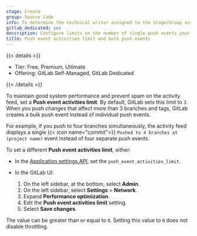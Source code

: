 ```yaml
---
stage: Create
group: Source Code
info: To determine the technical writer assigned to the Stage/Group associated with this page, see https://handbook.gitlab.com/handbook/product/ux/technical-writing/#assignments
gitlab_dedicated: yes
description: Configure limits on the number of single push events your instance allows.
title: Push event activities limit and bulk push events
---
```


{{< details >}}

- Tier: Free, Premium, Ultimate
- Offering: GitLab Self-Managed, GitLab Dedicated

{{< /details >}}

To maintain good system performance and prevent spam on the activity feed, set a **Push event activities limit**.
By default, GitLab sets this limit to `3`. When you push changes that affect more than 3 branches and tags,
GitLab creates a bulk push event instead of individual push events.

For example, if you push to four branches simultaneously, the activity feed displays a single
{{< icon name="commit">}} `Pushed to 4 branches at (project name)` event instead of four separate
push events.

To set a different **Push event activities limit**, either:

- In the [Application settings API](../../api/settings.md#available-settings), set the
  `push_event_activities_limit`.

- In the GitLab UI:
  1. On the left sidebar, at the bottom, select **Admin**.
  1. On the left sidebar, select **Settings** > **Network**.
  1. Expand **Performance optimization**.
  1. Edit the **Push event activities limit** setting.
  1. Select **Save changes**.

The value can be greater than or equal to `0`. Setting this value to `0` does not disable throttling.
